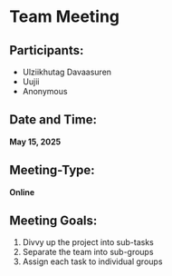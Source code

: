 # Team Meeting

## Participants: 

- Ulziikhutag Davaasuren
- Uujii
- Anonymous

## Date and Time:

**May 15, 2025**

## Meeting-Type:

**Online**

## Meeting Goals:

1. Divvy up the project into sub-tasks
2. Separate the team into sub-groups
3. Assign each task to individual groups